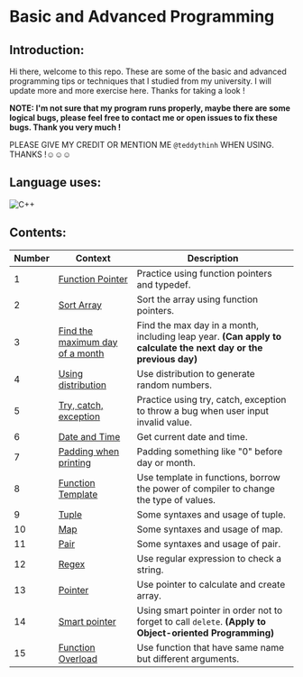 # Basic and Advanced Programming

## Introduction:
Hi there, welcome to this repo. These are some of the basic and advanced programming tips or techniques that I studied from my university. I will update more and more exercise here. Thanks for taking a look !

**NOTE: I'm not sure that my program runs properly, maybe there are some logical bugs, please feel free to contact me or open issues to fix these bugs. Thank you very much !**

PLEASE GIVE MY CREDIT OR MENTION ME `@teddythinh` WHEN USING. THANKS !☺️☺️☺️

## Language uses:
![C++](https://img.shields.io/badge/c++-%2300599C.svg?style=for-the-badge&logo=c%2B%2B&logoColor=white)

## Contents:
| Number | Context | Description |
| ------ | ------- | ----------- |
| 1      | [Function Pointer](https://github.com/teddythinh/Basic-and-Advanced-Programming/blob/main/FunctionPointer.cpp) | Practice using function pointers and typedef.
| 2      | [Sort Array](https://github.com/teddythinh/Basic-and-Advanced-Programming/blob/main/SortArrayUsingFunctionPointer.cpp) | Sort the array using function pointers.
| 3      | [Find the maximum day of a month](https://github.com/teddythinh/Basic-and-Advanced-Programming/blob/main/FindMaxDaysInMonth.cpp) | Find the max day in a month, including leap year. **(Can apply to calculate the next day or the previous day)**
| 4      | [Using distribution](https://github.com/teddythinh/Basic-and-Advanced-Programming/blob/main/GenerateNumberUsingDistribution.cpp) | Use distribution to generate random numbers.
| 5      | [Try, catch, exception](https://github.com/teddythinh/Basic-and-Advanced-Programming/blob/main/TryCatchException.cpp) | Practice using try, catch, exception to throw a bug when user input invalid value.
| 6      | [Date and Time](https://github.com/teddythinh/Basic-and-Advanced-Programming/blob/main/Time.cpp) | Get current date and time.
| 7      | [Padding when printing](https://github.com/teddythinh/Basic-and-Advanced-Programming/blob/main/PaddingWhenPrinting.cpp) | Padding something like "0" before day or month.
| 8      | [Function Template](https://github.com/teddythinh/Basic-and-Advanced-Programming/blob/main/FunctionTemplate.cpp) | Use template in functions, borrow the power of compiler to change the type of values.
| 9      | [Tuple](https://github.com/teddythinh/Basic-and-Advanced-Programming/blob/main/Tuple.cpp) | Some syntaxes and usage of tuple.
| 10     | [Map](https://github.com/teddythinh/Basic-and-Advanced-Programming/blob/main/Map.cpp) | Some syntaxes and usage of map.
| 11     | [Pair](https://github.com/teddythinh/Basic-and-Advanced-Programming/blob/main/Pair.cpp) | Some syntaxes and usage of pair.
| 12     | [Regex](https://github.com/teddythinh/Basic-and-Advanced-Programming/blob/main/Regex.cpp) | Use regular expression to check a string.
| 13     | [Pointer](https://github.com/teddythinh/Basic-and-Advanced-Programming/blob/main/Pointer.cpp) | Use pointer to calculate and create array.
| 14     | [Smart pointer](https://github.com/teddythinh/Basic-and-Advanced-Programming/blob/main/SmartPointer.cpp) | Using smart pointer in order not to forget to call `delete`. **(Apply to Object-oriented Programming)**
| 15     | [Function Overload](https://github.com/teddythinh/Basic-and-Advanced-Programming/blob/main/Overload.cpp) | Use function that have same name but different arguments.
